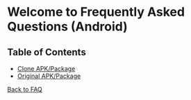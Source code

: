 # Welcome to Frequently Asked Questions (Android)

## Table of Contents

- [Clone APK/Package](Clone%20Version/README.MD)
- [Original APK/Package](Original%20Version/README.MD)

[Back to FAQ](/YuukiPS/docs/FAQ/README.MD)
